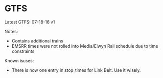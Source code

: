 # GTFS

Latest GTFS: 07-18-16 v1

Notes:
   * Contains additional trains
   * EMSRR times were not rolled into Media/Elwyn Rail schedule due to time constraints

Known isuses:
   * There is now one entry in stop_times for Link Belt.  Use it wisely.
